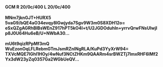 #### GCM R 20/0c/400 L 20/0c/400
**MNm7jknGJT+HURX5**<br/>**5vaG9/bQE4aO34evqy8lGwjyda7Sgv9W3m0S8XDH12o=**<br/>**eSxQZgAGRhBIBsWEnZ917hPT5kO4I+t/U2JGDOduhIn+yrrvQrwFNsUlwjIp8J0U64Hu6eB/U+NWbA30...**<br/><br/>
**mU6t9qizRPpMf3mQ**<br/>**WuEzonOqLFLRebmGTmJsmRZnINgRLA/KuPd3YyXrW94=**<br/>**TXVcMQE7IGhl1HOy/4wNuf3NCtZHKm9QAARm4srBWZTj7ImxRHF6lMf2Yx3dW23yZq0357Ga2WGbUeQV...**